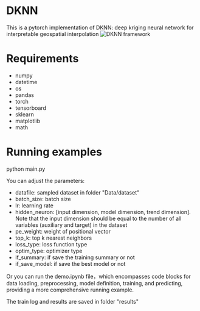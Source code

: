 # DKNN
This is a pytorch implementation of DKNN: deep kriging neural network for interpretable geospatial interpolation
![DKNN framework](https://github.com/in1311/DKNN/assets/140888660/0b1f8538-f751-43f3-85f8-cc72dd7decd2)

# Requirements
* numpy
* datetime
* os
* pandas
* torch
* tensorboard
* sklearn
* matplotlib
* math

# Running examples
python main.py  

You can adjust the parameters:
* datafile:  sampled dataset in folder "Data/dataset"
* batch_size: batch size
* lr:  learning rate
* hidden_neuron:  [input dimension, model dimension, trend dimension]. Note that the input dimension should be equal to the number of all variables (auxiliary and target) in the dataset
* pe_weight:  weight of positional vector 
* top_k:  top k nearest neighbors
* loss_type:  loss function type
* optim_type:  optimizer type
* if_summary:  if save the training summary or not
* if_save_model:  if save the best model or not

Or you can run the demo.ipynb file，which encompasses code blocks for data loading, preprocessing, model definition, training, and predicting, providing a more comprehensive running example.

The train log and results are saved in folder "results"
